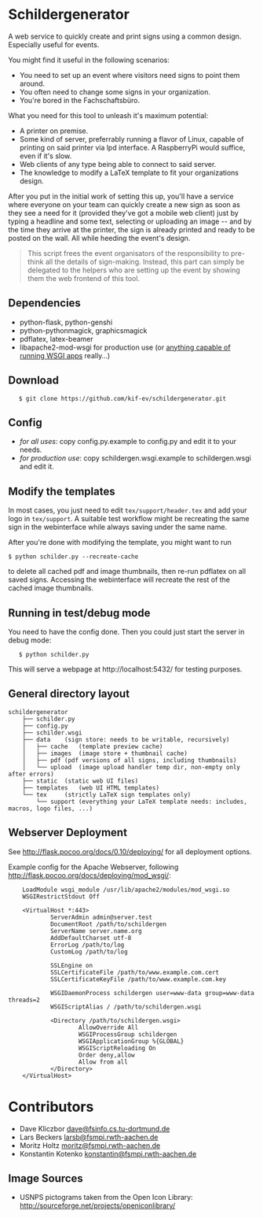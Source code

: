 Schildergenerator
=================

A web service to quickly create and print signs using a common design.
Especially useful for events.

You might find it useful in the following scenarios:
  
  * You need to set up an event where visitors need signs to point them around.
  * You often need to change some signs in your organization.
  * You're bored in the Fachschaftsbüro.

What you need for this tool to unleash it's maximum potential:

  * A printer on premise.
  * Some kind of server, preferrably running a flavor of Linux, capable of printing
    on said printer via lpd interface. A RaspberryPi would suffice, even if it's slow.
  * Web clients of any type being able to connect to said server.
  * The knowledge to modify a LaTeX template to fit your organizations design.

After you put in the initial work of setting this up, you'll have a service 
where everyone on your team can quickly create a new sign as soon as they see a
need for it (provided they've got a mobile web client) just by typing a headline
and some text, selecting or uploading an image -- and by the time they arrive at
the printer, the sign is already printed and ready to be posted on the wall. All
while heeding the event's design.

> This script frees the event organisators of the responsibility to pre-think
> all the details of sign-making. Instead, this part can simply be delegated to 
> the helpers who are setting up the event by showing them the web frontend of
> this tool.


Dependencies
------------

  * python-flask, python-genshi 
  * python-pythonmagick, graphicsmagick
  * pdflatex, latex-beamer
  * libapache2-mod-wsgi for production use 
    (or [anything capable of running WSGI apps](http://wsgi.readthedocs.org/en/latest/servers.html) really…)


Download
--------

       $ git clone https://github.com/kif-ev/schildergenerator.git


Config
------

  * *for all uses*: copy config.py.example to config.py and edit it to your needs.
  * *for production use*: copy schildergen.wsgi.example to schildergen.wsgi and edit it.


Modify the templates
--------------------

In most cases, you just need to edit `tex/support/header.tex` and add your logo
in `tex/support`. A suitable test workflow might be recreating the same sign in
the webinterface while always saving under the same name.

After you're done with modifying the template, you might want to run

	$ python schilder.py --recreate-cache

to delete all cached pdf and image thumbnails, then re-run pdflatex on all 
saved signs. Accessing the webinterface will recreate the rest of the cached 
image thumbnails.


Running in test/debug mode
--------------------------

You need to have the config done. Then you could just start the server in debug mode:

       $ python schilder.py

This will serve a webpage at http://localhost:5432/ for testing purposes.


General directory layout
------------------------

	schildergenerator
        ├── schilder.py
        ├── config.py
        ├── schilder.wsgi
        ├── data	(sign store: needs to be writable, recursively)
        │   ├── cache	(template preview cache)
        │   ├── images	(image store + thumbnail cache)
        │   ├── pdf	(pdf versions of all signs, including thumbnails)
        │   └── upload	(image upload handler temp dir, non-empty only after errors)
        ├── static	(static web UI files)
        ├── templates	(web UI HTML templates)
        └── tex		(strictly LaTeX sign templates only)
            └── support (everything your LaTeX template needs: includes, macros, logo files, ...)


Webserver Deployment
--------------------

See http://flask.pocoo.org/docs/0.10/deploying/ for all deployment options.

Example config for the Apache Webserver, following http://flask.pocoo.org/docs/deploying/mod_wsgi/:

        LoadModule wsgi_module /usr/lib/apache2/modules/mod_wsgi.so
        WSGIRestrictStdout Off

        <VirtualHost *:443>
                ServerAdmin admin@server.test
                DocumentRoot /path/to/schildergen
                ServerName server.name.org
                AddDefaultCharset utf-8
                ErrorLog /path/to/log
                CustomLog /path/to/log
                
                SSLEngine on
                SSLCertificateFile /path/to/www.example.com.cert
                SSLCertificateKeyFile /path/to/www.example.com.key

                WSGIDaemonProcess schildergen user=www-data group=www-data threads=2
                WSGIScriptAlias / /path/to/schildergen.wsgi

                <Directory /path/to/schildergen.wsgi>
                        AllowOverride All
                        WSGIProcessGroup schildergen
                        WSGIApplicationGroup %{GLOBAL}
                        WSGIScriptReloading On
                        Order deny,allow
                        Allow from all
                </Directory>
        </VirtualHost>

Contributors
============

  * Dave Kliczbor <dave@fsinfo.cs.tu-dortmund.de>
  * Lars Beckers <larsb@fsmpi.rwth-aachen.de>
  * Moritz Holtz <moritz@fsmpi.rwth-aachen.de>
  * Konstantin Kotenko <konstantin@fsmpi.rwth-aachen.de>

Image Sources
-------------

  * USNPS pictograms taken from the Open Icon Library: http://sourceforge.net/projects/openiconlibrary/

